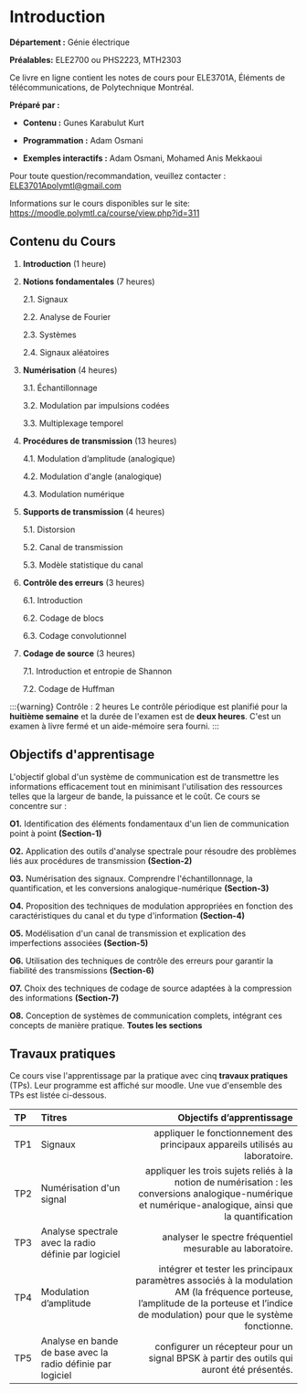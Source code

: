 # Introduction



**Département :** Génie électrique

**Préalables:** ELE2700 ou PHS2223, MTH2303 

Ce livre en ligne contient les notes de cours pour ELE3701A,  Éléments de télécommunications, de Polytechnique Montréal. 

**Préparé par :**

- **Contenu :** Gunes Karabulut Kurt

- **Programmation :** Adam Osmani 

- **Exemples interactifs :** Adam Osmani, Mohamed Anis  Mekkaoui 

Pour toute question/recommandation, veuillez contacter :  ELE3701Apolymtl@gmail.com  

Informations sur le cours disponibles sur le site:  https://moodle.polymtl.ca/course/view.php?id=311  

## Contenu du Cours

1.  **Introduction** (1 heure)

2.  **Notions fondamentales**  (7 heures)

    2.1.  Signaux

    2.2.  Analyse de Fourier

    2.3.  Systèmes 

    2.4.  Signaux aléatoires

3.  **Numérisation** (4 heures)

    3.1.  Échantillonnage

    3.2.  Modulation par impulsions codées

    3.3.  Multiplexage temporel

4.  **Procédures de transmission** (13 heures) 

    4.1.  Modulation d’amplitude (analogique)

    4.2.  Modulation d'angle (analogique)

    4.3.  Modulation numérique

5.  **Supports de transmission** (4 heures)  

    5.1.  Distorsion

    5.2.  Canal de transmission

    5.3.  Modèle statistique du canal

6.  **Contrôle des erreurs** (3 heures)

    6.1.  Introduction

    6.2.  Codage de blocs

    6.3.  Codage convolutionnel

7.  **Codage de source** (3 heures)

    7.1.  Introduction et entropie de Shannon

    7.2.  Codage de Huffman


:::{warning} Contrôle : 2 heures
Le contrôle périodique est planifié pour la **huitième semaine** et la durée de l'examen est de **deux heures**. C'est un examen à livre fermé et un aide-mémoire sera fourni.
:::


 

## Objectifs d'apprentisage

L'objectif global d'un système de communication est de transmettre les
informations efficacement tout en minimisant l'utilisation des
ressources telles que la largeur de bande, la puissance et le coût. Ce
cours se concentre sur :

**O1.**  Identification des éléments fondamentaux d'un lien de communication
    point à point **(Section-1)**

**O2.**  Application des outils d'analyse spectrale pour résoudre des
    problèmes liés aux procédures de transmission **(Section-2)**

**O3.**   Numérisation des signaux. Comprendre l'échantillonnage, la
    quantification, et les conversions analogique-numérique
    **(Section-3)**

**O4.**  Proposition des techniques de modulation appropriées en fonction des
    caractéristiques du canal et du type d'information **(Section-4)**

**O5.**  Modélisation d'un canal de transmission et explication des
    imperfections associées **(Section-5)**

**O6.**  Utilisation des techniques de contrôle des erreurs pour garantir la
    fiabilité des transmissions **(Section-6)**

**O7.**  Choix des techniques de codage de source adaptées à la compression
    des informations **(Section-7)**

**O8.**  Conception de systèmes de communication complets, intégrant ces
    concepts de manière pratique. **Toutes les sections**


## Travaux pratiques
Ce cours vise l'apprentissage par la pratique avec cinq **travaux pratiques** (TPs). Leur programme est affiché sur moodle. Une vue d'ensemble des TPs est listée ci-dessous. 

|   TP | Titres    | Objectifs d’apprentissage    |
|:--- | :--- | ---: |
|TP1 | Signaux	    | appliquer le fonctionnement des principaux appareils utilisés au laboratoire.   |
|TP2 | Numérisation d'un signal	    | appliquer les trois sujets reliés à la notion de numérisation : les conversions analogique-numérique et numérique-analogique, ainsi que la quantification  |
|TP3 |  Analyse spectrale avec la radio définie par logiciel	    |  analyser le spectre fréquentiel mesurable au laboratoire.  |
|TP4 | Modulation d’amplitude	    | intégrer et tester les principaux paramètres associés à la modulation AM (la fréquence porteuse, l’amplitude de la porteuse et l’indice de modulation) pour que le système fonctionne.   |
|TP5 | Analyse en bande de base avec la radio définie par logiciel	    | configurer un récepteur pour un signal BPSK à partir des outils qui auront été présentés.   |
 
	
 

